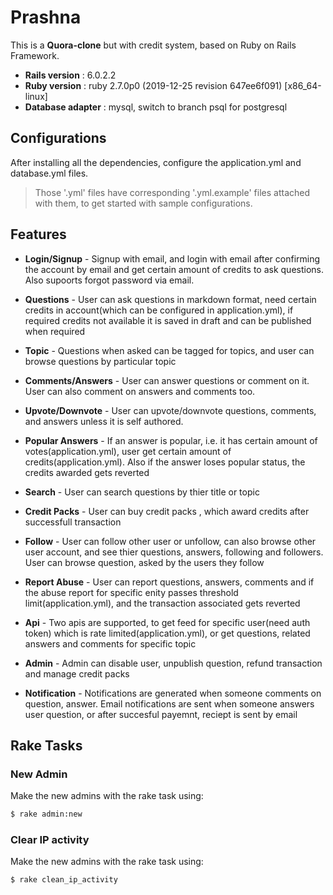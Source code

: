 # Prashna

This is a __Quora-clone__ but with credit system, based on Ruby on Rails Framework.

* **Rails version**    : 6.0.2.2
* **Ruby version**     : ruby 2.7.0p0 (2019-12-25 revision 647ee6f091) [x86_64-linux]
* **Database adapter** : mysql, switch to branch psql for postgresql

## Configurations

After installing all the dependencies, configure the application.yml and database.yml files.

> Those '.yml' files have corresponding '.yml.example' files attached
> with them, to get started with sample configurations.

## Features

* **Login/Signup** - Signup with email, and login with email after confirming the account by email and get certain amount of credits to ask questions. Also supoorts forgot password via email.

* **Questions** - User can ask questions in markdown format, need certain credits in account(which can be configured in application.yml), if required credits not available it is saved in draft and can be published when required
* **Topic** - Questions when asked can be tagged for topics, and user can browse questions by particular topic
* **Comments/Answers** - User can answer questions or comment on it. User can also comment on answers and comments too.
* **Upvote/Downvote** - User can upvote/downvote questions, comments, and answers unless it is self authored.
* **Popular Answers** - If an answer is popular, i.e. it has certain amount of votes(application.yml), user get certain amount of credits(application.yml). Also if the answer loses popular status, the credits awarded gets reverted
* **Search** - User can search questions by thier title or topic 
* **Credit Packs** - User can buy credit packs , which award credits after successfull transaction
* **Follow** - User can follow other user or unfollow, can also browse other user account, and see thier questions, answers, following and followers. User can browse question, asked by the users they follow
* **Report Abuse** - User can report questions, answers, comments and if the abuse report for specific enity passes threshold limit(application.yml), and the transaction associated gets reverted
* **Api** - Two apis are supported, to get feed for specific user(need auth token) which is rate limited(application.yml), or get questions, related answers and comments for specific topic
* **Admin** - Admin can disable user, unpublish question, refund transaction and manage credit packs
* **Notification** - Notifications are generated when someone comments on question, answer. Email notifications are sent when someone answers user question, or after succesful payemnt, reciept is sent by email

## Rake Tasks
### New Admin

Make the new admins with the rake task using:

```sh
$ rake admin:new
```
### Clear IP activity

Make the new admins with the rake task using:

```sh
$ rake clean_ip_activity
```
